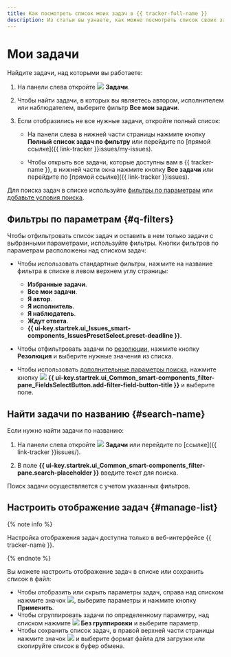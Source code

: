 ```yaml
---
title: Как посмотреть список моих задач в {{ tracker-full-name }}
description: Из статьи вы узнаете, как можно посмотреть список своих задач.
---
```


# Мои задачи

Найдите задачи, над которыми вы работаете:

1. На панели слева откройте ![](../../_assets/tracker/svg/tasks.svg) **Задачи**.

1. Чтобы найти задачи, в которых вы являетесь автором, исполнителем или наблюдателем, выберите фильтр **Все мои задачи**.

1. Если отобразились не все нужные задачи, откройте полный список:

    * На панели слева в нижней части страницы нажмите кнопку **Полный список задач по фильтру** или перейдите по [прямой ссылке]({{ link-tracker }}issues/my-issues).

    * Чтобы открыть все задачи, которые доступны вам в {{ tracker-name }}, в нижней части окна нажмите кнопку **Все задачи** или перейдите по [прямой ссылке]({{ link-tracker }}issues).

Для поиска задач в списке используйте [фильтры по параметрам](#q-filters) или [добавьте условия поиска](default-filters.md#add-condition).

## Фильтры по параметрам {#q-filters}

Чтобы отфильтровать список задач и оставить в нем только задачи с выбранными параметрами, используйте фильтры. Кнопки фильтров по параметрам расположены над списком задач:

* Чтобы использовать стандартные фильтры, нажмите на название фильтра в списке в левом верхнем углу страницы:
    * **Избранные задачи**.
    * **Все мои задачи**.
    * **Я автор**.
    * **Я исполнитель**.
    * **Я наблюдатель**.
    * **Ждут ответа**.
    * **{{ ui-key.startrek.ui_Issues_smart-components_IssuesPresetSelect.preset-deadline }}**.

* Чтобы отфильтровать задачи по [резолюции](../manager/create-resolution.md), нажмите кнопку **Резолюция** и выберите нужные значения из списка.

* Чтобы использовать [дополнительные параметры поиска](./default-filters.md#add-condition), нажмите кнопку ![](../../_assets/tracker/svg/add-filter.svg) **{{ ui-key.startrek.ui_Common_smart-components_filter-pane_FieldsSelectButton.add-filter-field-button-title }}** и выберите поле.

## Найти задачи по названию {#search-name}

Если нужно найти задачи по названию:

1. На панели слева откройте ![](../../_assets/tracker/svg/tasks.svg) **Задачи** или перейдите по [ссылке]({{ link-tracker }}issues/).

1. В поле **{{ ui-key.startrek.ui_Common_smart-components_filter-pane.search-placeholder }}** введите текст для поиска.

Поиск задачи осуществляется с учетом указанных фильтров.

## Настроить отображение задач {#manage-list}

{% note info %}

Настройка отображения задач доступна только в веб-интерфейсе {{ tracker-name }}.

{% endnote %}

Вы можете настроить отображение задач в списке или сохранить список в файл:

* Чтобы отобразить или скрыть параметры задач, справа над списком нажмите значок ![](../../_assets/tracker/svg/settings.svg), выберите параметры и нажмите кнопку **Применить**.
* Чтобы сгруппировать задачи по определенному параметру, над списком нажмите ![](../../_assets/tracker/svg/group.svg) **Без группировки** и выберите параметр.
* Чтобы сохранить список задач, в правой верхней части страницы нажмите значок ![](../../_assets/tracker/svg/export.svg) и выберите формат файла для загрузки или скопируйте список в буфер обмена.
